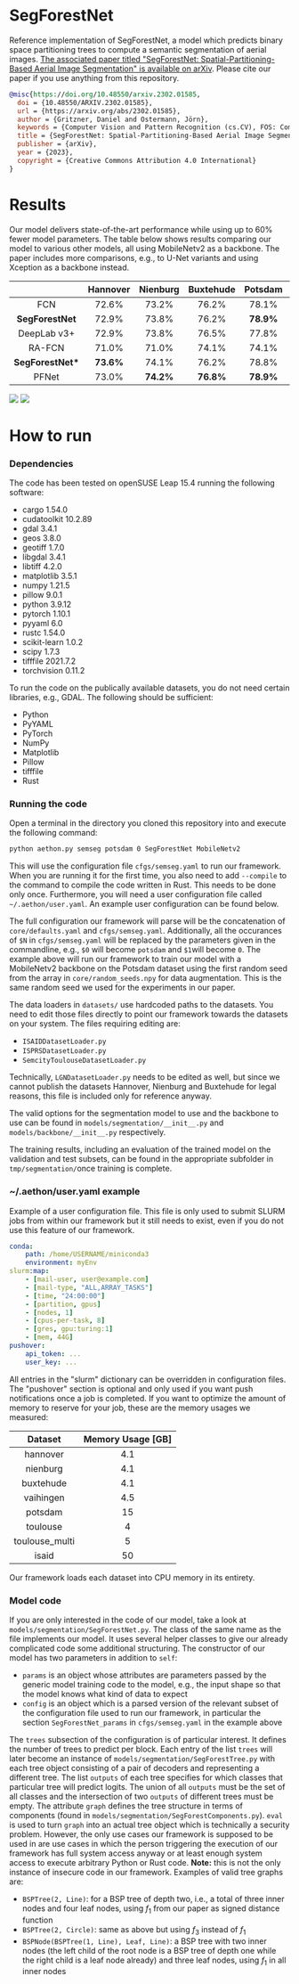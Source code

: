 # SegForestNet
Reference implementation of SegForestNet, a model which predicts binary space partitioning trees to compute a semantic segmentation of aerial images. [The associated paper titled "SegForestNet: Spatial-Partitioning-Based Aerial Image Segmentation" is available on arXiv](https://arxiv.org/abs/2302.01585). Please cite our paper if you use anything from this repository.

```bibtex
@misc{https://doi.org/10.48550/arxiv.2302.01585,
  doi = {10.48550/ARXIV.2302.01585},
  url = {https://arxiv.org/abs/2302.01585},
  author = {Gritzner, Daniel and Ostermann, Jörn},
  keywords = {Computer Vision and Pattern Recognition (cs.CV), FOS: Computer and information sciences, FOS: Computer and information sciences, I.5.4},
  title = {SegForestNet: Spatial-Partitioning-Based Aerial Image Segmentation},
  publisher = {arXiv},
  year = {2023},
  copyright = {Creative Commons Attribution 4.0 International}
}
```

# Results
Our model delivers state-of-the-art performance while using up to 60% fewer model parameters. The table below shows results comparing our model to various other models, all using MobileNetv2 as a backbone. The paper includes more comparisons, e.g., to U-Net variants and using Xception as a backbone instead.

| | Hannover | Nienburg | Buxtehude | Potsdam | Vaihingen | Toulouse | iSAID |
| :----: | :----: | :----: | :----: | :----: | :----: | :----: | :----: |
| FCN | 72.6% | 73.2% | 76.2% | 78.1% | 72.0% | 54.1% | 38.3% |
| __SegForestNet__ | 72.9% | 73.8% | 76.2% | **78.9%** | 72.9% | 52.9% | 44.5% |
| DeepLab v3+ | 72.9% | 73.8% | 76.5% | 77.8% | 72.2% | 52.8% | 34.9% |
| RA-FCN | 71.0% | 71.0% | 74.1% | 74.1% | 70.3% | 49.4% | 35.4% |
| __SegForestNet*__ | **73.6%** | 74.1% | 76.2% | 78.8% | **72.9%** | **54.2%** | 42.8% |
| PFNet | 73.0% | **74.2%** | **76.8%** | **78.9%** | 72.6% | 53.9% | **45.8%** |

![](miou.png)
![](samples.png)

# How to run
### Dependencies
The code has been tested on openSUSE Leap 15.4 running the following software:
* cargo 1.54.0
* cudatoolkit 10.2.89
* gdal 3.4.1
* geos 3.8.0
* geotiff 1.7.0
* libgdal 3.4.1
* libtiff 4.2.0
* matplotlib 3.5.1
* numpy 1.21.5
* pillow 9.0.1
* python 3.9.12
* pytorch 1.10.1
* pyyaml 6.0
* rustc 1.54.0
* scikit-learn 1.0.2
* scipy 1.7.3
* tifffile 2021.7.2
* torchvision 0.11.2

To run the code on the publically available datasets, you do not need certain libraries, e.g., GDAL. The following should be sufficient:
* Python
* PyYAML
* PyTorch
* NumPy
* Matplotlib
* Pillow
* tifffile
* Rust

### Running the code
Open a terminal in the directory you cloned this repository into and execute the following command:

```sh
python aethon.py semseg potsdam 0 SegForestNet MobileNetv2
```

This will use the configuration file ```cfgs/semseg.yaml``` to run our framework. When you are running it for the first time, you also need to add ```--compile``` to the command to compile the code written in Rust. This needs to be done only once. Furthermore, you will need a user configuration file called ```~/.aethon/user.yaml```. An example user configuration can be found below.

The full configuration our framework will parse will be the concatenation of ```core/defaults.yaml``` and ```cfgs/semseg.yaml```. Additionally, all the occurances of ```$N``` in ```cfgs/semseg.yaml``` will be replaced by the parameters given in the commandline, e.g., ```$0``` will become ```potsdam``` and ```$1```will become ```0```. The example above will run our framework to train our model with a MobileNetv2 backbone on the Potsdam dataset using the first random seed from the array in ```core/random_seeds.npy``` for data augmentation. This is the same random seed we used for the experiments in our paper.

The data loaders in ```datasets/``` use hardcoded paths to the datasets. You need to edit those files directly to point our framework towards the datasets on your system. The files requiring editing are:
* ```ISAIDDatasetLoader.py```
* ```ISPRSDatasetLoader.py```
* ```SemcityToulouseDatasetLoader.py```

Technically, ```LGNDatasetLoader.py``` needs to be edited as well, but since we cannot publish the datasets Hannover, Nienburg and Buxtehude for legal reasons, this file is included only for reference anyway.

The valid options for the segmentation model to use and the backbone to use can be found in ```models/segmentation/__init__.py``` and ```models/backbone/__init__.py``` respectively.

The training results, including an evaluation of the trained model on the validation and test subsets, can be found in the appropriate subfolder in ```tmp/segmentation/```once training is complete.

### ~/.aethon/user.yaml example
Example of a user configuration file. This file is only used to submit SLURM jobs from within our framework but it still needs to exist, even if you do not use this feature of our framework.

```yaml
conda:
    path: /home/USERNAME/miniconda3
    environment: myEnv
slurm:map:
    - [mail-user, user@example.com]
    - [mail-type, "ALL,ARRAY_TASKS"]
    - [time, "24:00:00"]
    - [partition, gpus]
    - [nodes, 1]
    - [cpus-per-task, 8]
    - [gres, gpu:turing:1]
    - [mem, 44G]
pushover:
    api_token: ...
    user_key: ...
```

All entries in the "slurm" dictionary can be overridden in configuration files. The "pushover" section is optional and only used if you want push notifications once a job is completed. If you want to optimize the amount of memory to reserve for your job, these are the memory usages we measured:

| Dataset | Memory Usage [GB] |
| :---: | :---: |
| hannover | 4.1 |
| nienburg | 4.1 |
| buxtehude | 4.1 |
| vaihingen | 4.5 |
| potsdam | 15 |
| toulouse | 4 |
| toulouse_multi | 5 |
| isaid | 50 |

Our framework loads each dataset into CPU memory in its entirety.

### Model code
If you are only interested in the code of our model, take a look at ```models/segmentation/SegForestNet.py```. The class of the same name as the file implements our model. It uses several helper classes to give our already complicated code some additional structuring. The constructor of our model has two parameters in addition to ```self```:
* ```params``` is an object whose attributes are parameters passed by the generic model training code to the model, e.g., the input shape so that the model knows what kind of data to expect
* ```config``` is an object which is a parsed version of the relevant subset of the configuration file used to run our framework, in particular the section ```SegForestNet_params``` in ```cfgs/semseg.yaml``` in the example above

The ```trees``` subsection of the configuration is of particular interest. It defines the number of trees to predict per block. Each entry of the list ```trees``` will later become an instance of ```models/segmentation/SegForestTree.py``` with each tree object consisting of a pair of decoders and representing a different tree. The list ```outputs``` of each tree specifies for which classes that particular tree will predict logits. The union of all ```outputs``` must be the set of all classes and the intersection of two ```outputs``` of different trees must be empty. The attribute ```graph``` defines the tree structure in terms of components (found in ```models/segmentation/SegForestComponents.py```). ```eval``` is used to turn ```graph``` into an actual tree object which is technically a security problem. However, the only use cases our framework is supposed to be used in are use cases in which the person triggering the execution of our framework has full system access anyway or at least enough system access to execute arbitrary Python or Rust code. **Note:** this is not the only instance of insecure code in our framework. Examples of valid tree graphs are:
* ```BSPTree(2, Line)```: for a BSP tree of depth two, i.e., a total of three inner nodes and four leaf nodes, using $f_1$ from our paper as signed distance function
* ```BSPTree(2, Circle)```: same as above but using $f_3$ instead of $f_1$
* ```BSPNode(BSPTree(1, Line), Leaf, Line)```: a BSP tree with two inner nodes (the left child of the root node is a BSP tree of depth one while the right child is a leaf node already) and three leaf nodes, using $f_1$ in all inner nodes
